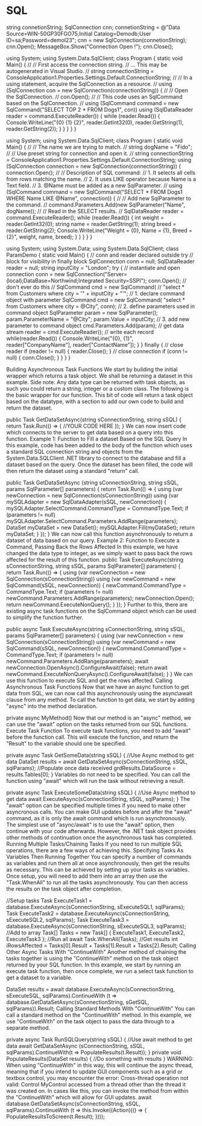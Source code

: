 # SQL



 
 
 
 

  string connetionString;
   SqlConnection cnn;
   connetionString = @"Data Source=WIN-50GP30FGO75;Initial Catalog=Demodb;User ID=sa;Password=demol23";
   cnn = new SqlConnection(connetionString);
   cnn.Open();
   MessageBox.Show("Connection Open  !");
   cnn.Close();

using System;
using System.Data.SqlClient;
class Program
{
    static void Main()
    {
        //
        // First access the connection string.
        // ... This may be autogenerated in Visual Studio.
        //
        string connectionString =
            ConsoleApplication1.Properties.Settings.Default.ConnectionString;
        //
        // In a using statement, acquire the SqlConnection as a resource.
        //
        using (SqlConnection con = new SqlConnection(connectionString))
        {
            //
            // Open the SqlConnection.
            //
            con.Open();
            //
            // This code uses an SqlCommand based on the SqlConnection.
            //
            using (SqlCommand command = new SqlCommand("SELECT TOP 2 * FROM Dogs1", con))
            using (SqlDataReader reader = command.ExecuteReader())
            {
                while (reader.Read())
                {
                    Console.WriteLine("{0} {1} {2}",
                        reader.GetInt32(0), reader.GetString(1), reader.GetString(2));
                }
            }
        }
    }
}
 
using System;
using System.Data.SqlClient;
class Program
{
    static void Main()
    {
        //
        // The name we are trying to match.
        //
        string dogName = "Fido";
        //
        // Use preset string for connection and open it.
        //
        string connectionString = ConsoleApplication1.Properties.Settings.Default.ConnectionString;
        using (SqlConnection connection = new SqlConnection(connectionString))
        {
            connection.Open();
            //
            // Description of SQL command:
            // 1. It selects all cells from rows matching the name.
            // 2. It uses LIKE operator because Name is a Text field.
            // 3. @Name must be added as a new SqlParameter.
            //
            using (SqlCommand command = new SqlCommand("SELECT * FROM Dogs1 WHERE Name LIKE @Name", connection))
            {
                //
                // Add new SqlParameter to the command.
                //
                command.Parameters.Add(new SqlParameter("Name", dogName));
                //
                // Read in the SELECT results.
                //
                SqlDataReader reader = command.ExecuteReader();
                while (reader.Read())
                {
                    int weight = reader.GetInt32(0);
                    string name = reader.GetString(1);
                    string breed = reader.GetString(2);
                    Console.WriteLine("Weight = {0}, Name = {1}, Breed = {2}", weight, name, breed);
                }
            }
        }
    }
}

using System;
using System.Data;
using System.Data.SqlClient;
class ParamDemo
{
 static void Main()
 {
  // conn and reader declared outside try
  // block for visibility in finally block
  SqlConnection conn   = null;
  SqlDataReader reader = null;
  string inputCity = "London";
  try
  {
   // instantiate and open connection
   conn =  new 
    SqlConnection("Server=(local);DataBase=Northwind;Integrated Security=SSPI");
   conn.Open();
   // don't ever do this
            // SqlCommand cmd = new SqlCommand(
            // "select * from Customers where city = '" + inputCity + "'";
   // 1. declare command object with parameter
   SqlCommand cmd = new SqlCommand(
    "select * from Customers where city = @City", conn);
   // 2. define parameters used in command object
   SqlParameter param  = new SqlParameter();
   param.ParameterName = "@City";
   param.Value         = inputCity;
   // 3. add new parameter to command object
   cmd.Parameters.Add(param);
   // get data stream
   reader = cmd.ExecuteReader();
   // write each record
   while(reader.Read())
   {
    Console.WriteLine("{0}, {1}", 
     reader["CompanyName"], 
     reader["ContactName"]);
   }
  }
  finally
  {
   // close reader
   if (reader != null)
   {
    reader.Close();
   }
   // close connection
   if (conn != null)
   {
    conn.Close();
   }
  }
 }
}
 
 
Building Asynchronous Task Functions
We start by building the initial wrapper which returns a task object. We shall be returning a dataset in this example.
Side note: Any data type can be returned with task objects, as such you could return a string, integer or a custom class.
The following is the basic wrapper for our function. This bit of code will return a task object based on the datatype, with a section to add our own code to build and return the dataset.

public Task<DataSet> GetDataSetAsync(string sConnectionString, string sSQL)
{
    return Task.Run(() =>
    {
        //YOUR CODE HERE
    });
}
We can now insert code which connects to the server to get data based on a query into this function.
Example 1: Function to Fill a dataset Based on the SQL Query
In this example, code has been added to the body of the function which uses a standard SQL connection string and objects from the System.Data.SQLClient .NET library to connect to the database and fill a dataset based on the query.
Once the dataset has been filled, the code will then return the dataset using a standard "return" call.

public Task<DataSet> GetDataSetAsync
(string sConnectionString, string sSQL, params SqlParameter[] parameters)
{
    return Task.Run(() =>
    {
        using (var newConnection = new SqlConnection(sConnectionString))
        using (var mySQLAdapter = new SqlDataAdapter(sSQL, newConnection))
        {
            mySQLAdapter.SelectCommand.CommandType = CommandType.Text;
            if (parameters != null) mySQLAdapter.SelectCommand.Parameters.AddRange(parameters);
            DataSet myDataSet = new DataSet();
            mySQLAdapter.Fill(myDataSet);
            return myDataSet;
        }
    });
}
We can now call this function asynchronously to return a dataset of data based on our query.
Example 2: Function to Execute a Command, Passing Back the Rows Affected
In this example, we have changed the data type to integer, as we simply want to pass back the rows affected for the result of this function.
public Task<int> ExecuteAsync(string sConnectionString, string sSQL, params SqlParameter[] parameters)
{
    return Task.Run(() =>
    {
        using (var newConnection = new SqlConnection(sConnectionString))
        using (var newCommand = new SqlCommand(sSQL, newConnection))
        {
            newCommand.CommandType = CommandType.Text;
            if (parameters != null) newCommand.Parameters.AddRange(parameters);
            newConnection.Open();
            return newCommand.ExecuteNonQuery();
        }
    });
}
Further to this, there are existing async task functions on the SqlCommand object which can be used to simplify the function further. 

public async Task<int> ExecuteAsync(string sConnectionString, 
string sSQL, params SqlParameter[] parameters)
{
    using (var newConnection = new SqlConnection(sConnectionString))
    using (var newCommand = new SqlCommand(sSQL, newConnection))
    {
        newCommand.CommandType = CommandType.Text;
        if (parameters != null) newCommand.Parameters.AddRange(parameters);
        await newConnection.OpenAsync().ConfigureAwait(false);
        return await newCommand.ExecuteNonQueryAsync().ConfigureAwait(false);
    }
}
We can use this function to execute SQL and get the rows affected.
Calling Asynchronous Task Functions
Now that we have an async function to get data from SQL, we can now call this asynchronously using the async\await clause from any method.
To call the function to get data, we start by adding "async" into the method declaration.

private async <type> MyMethod()
Now that our method is an "async" method, we can use the "await" option on the tasks returned from our SQL functions.
Execute Task Function
To execute task functions, you need to add "await" before the function call.
This will execute the function, and return the "Result" to the variable should one be specified.

private async Task GetSomeData(string sSQL)
{
    //Use Async method to get data
    DataSet results = await GetDataSetAsync(sConnectionString, sSQL, sqlParams);
    //Populate once data received
    grdResults.DataSource = results.Tables[0];
}
Variables do not need to be specified. You can call the function using "await" which will run the task without retrieving a result.

private async Task ExecuteSomeData(string sSQL)
{
    //Use Async method to get data
    await ExecuteAsync(sConnectionString, sSQL, sqlParams);
}
The "await" option can be specified multiple times if you need to make other asyncronous calls.
You can make GUI updates before and after the "await" command, as it is only the await command which is run asynchronously.
The simplest use of "async/await" is to use the "await" option, then continue with your code afterwards.
However, the .NET task object provides other methods of continuation once the asynchronous task has completed.
Running Multiple Tasks/Chaining Tasks
If you need to run multiple SQL operations, there are a few ways of achieving this.
Specifying Tasks As Variables Then Running Together
You can specify a number of commands as variables and run them all at once asynchronously, then get the results as necessary.
This can be achieved by setting up your tasks as variables.
Once setup, you will need to add them into an array then use the "Task.WhenAll" to run all the tasks asynchronously.
You can then access the results on the task object after completion.

//Setup tasks
Task<int> ExecuteTask1 = database.ExecuteAsync(sConnectionString, sExecuteSQL1, sqlParams);
Task<int> ExecuteTask2 = database.ExecuteAsync(sConnectionString, sExecuteSQL2, sqlParams);
Task<int> ExecuteTask3 = database.ExecuteAsync(sConnectionString, sExecuteSQL3, sqlParams);
//Add to array
Task<int>[] Tasks = new Task<int>[] { ExecuteTask1, ExecuteTask2, ExecuteTask3 };
//Run all
await Task.WhenAll(Tasks);
//Get results
int iRowsAffected = Tasks[0].Result + Tasks[1].Result + Tasks[2].Result;
Calling Other Async Tasks With "ContinueWith"
Another method of chaining the tasks together is using the "ContinueWith" method on the task object returned by your SQL function.
In this example, we start by running an execute task function, then once complete, we run a select task function to get a dataset to a variable.

DataSet results = await database.ExecuteAsync(sConnectionString, sExecuteSQL, sqlParams).ContinueWith
(t => database.GetDataSetAsync(sConnectionString, sGetSQL, sqlParams)).Result;
Calling Standard Methods With "ContinueWith"
You can call a standard method on the "ContinueWith" method.
In this example, we use "ContinueWith" on the task object to pass the data through to a separate method.

private async Task RunSQLQuery(string sSQL)
{
    //Use await method to get data
    await GetDataSetAsync
         (sConnectionString, sSQL, sqlParams).ContinueWith(t => PopulateResults(t.Result));
}
private void PopulateResults(DataSet results)
{
    //Do something with results
}
WARNING: When using "ContinueWith" in this way, this will continue the async thread, meaning that if you intend to update GUI components such as a grid or textbox control, you may encounter the error:
Cross-thread operation not valid: Control MyControl accessed from a thread other than the thread it was created on.
In cases like this, you can invoke the method from within the "ContinueWith" which will allow for GUI updates.
await database.GetDataSetAsync(sConnectionString, sSQL, sqlParams).ContinueWith
(t => this.Invoke((Action)(() => { PopulateResultsToScreen(t.Result); })));
 

